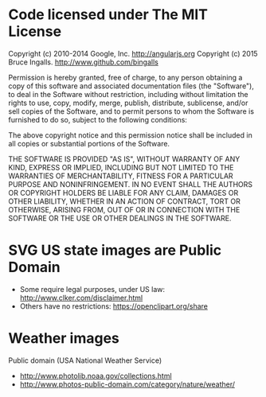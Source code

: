 # Code licensed under The MIT License

Copyright (c) 2010-2014 Google, Inc. http://angularjs.org
Copyright (c) 2015 Bruce Ingalls. http://www.github.com/bingalls

Permission is hereby granted, free of charge, to any person obtaining a copy of 
this software and associated documentation files (the "Software"), to deal in 
the Software without restriction, including without limitation the rights to 
use, copy, modify, merge, publish, distribute, sublicense, and/or sell copies 
of the Software, and to permit persons to whom the Software is furnished to do 
so, subject to the following conditions:

The above copyright notice and this permission notice shall be included in all 
copies or substantial portions of the Software.

THE SOFTWARE IS PROVIDED "AS IS", WITHOUT WARRANTY OF ANY KIND, EXPRESS OR
IMPLIED, INCLUDING BUT NOT LIMITED TO THE WARRANTIES OF MERCHANTABILITY,
FITNESS FOR A PARTICULAR PURPOSE AND NONINFRINGEMENT. IN NO EVENT SHALL THE
AUTHORS OR COPYRIGHT HOLDERS BE LIABLE FOR ANY CLAIM, DAMAGES OR OTHER
LIABILITY, WHETHER IN AN ACTION OF CONTRACT, TORT OR OTHERWISE, ARISING FROM,
OUT OF OR IN CONNECTION WITH THE SOFTWARE OR THE USE OR OTHER DEALINGS IN
THE SOFTWARE.

# SVG US state images are Public Domain

* Some require legal purposes, under US law: http://www.clker.com/disclaimer.html
* Others have no restrictions: https://openclipart.org/share

# Weather images

Public domain (USA National Weather Service)
* http://www.photolib.noaa.gov/collections.html
* http://www.photos-public-domain.com/category/nature/weather/
